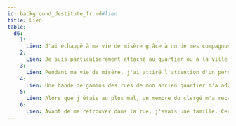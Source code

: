 ```yaml
---
id: background_destitute_fr.md#lien
title: Lien
table:
  d6:
    1:
      Lien: J'ai échappé à ma vie de misère grâce à un de mes compagnons. J'ai juré de lui rendre la pareille.
    2:
      Lien: Je suis particulièrement attaché au quartier ou à la ville où j'ai grandi.
    3:
      Lien: Pendant ma vie de misère, j'ai attiré l'attention d'un personnage puissant à qui j'ai dérobé un bijou. Il cherche à me retrouver et à récupérer son bien.
    4:
      Lien: Une bande de gamins des rues de mon ancien quartier m'a adopté comme un « grand frère ». Je tiens à leur prodiguer de bons conseils, et à les aider à s'en sortir.
    5:
      Lien: Alors que j'étais au plus mal, un membre du clergé m'a recueilli chez lui et m'a offert un repas chaud. J'ai juré depuis d’être un bon chrétien.
    6:
      Lien: Avant de me retrouver dans la rue, j'avais une famille. Ceux qui la composent m'ont abandonné et n'ont pas levé le petit doigt pour m'aider.
---
```


